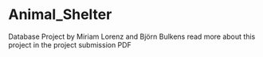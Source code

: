 # Animal_Shelter
Database Project by Miriam Lorenz and Björn Bulkens
read more about this project in the project submission PDF